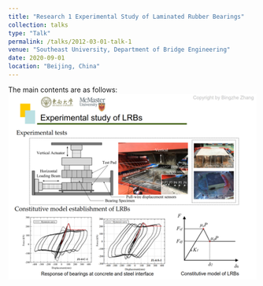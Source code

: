 ```yaml
---
title: "Research 1 Experimental Study of Laminated Rubber Bearings"
collection: talks
type: "Talk"
permalink: /talks/2012-03-01-talk-1
venue: "Southeast University, Department of Bridge Engineering"
date: 2020-09-01
location: "Beijing, China"
---
```


The main contents are as follows:
![Research_1](/_pages/Research_1.png)
